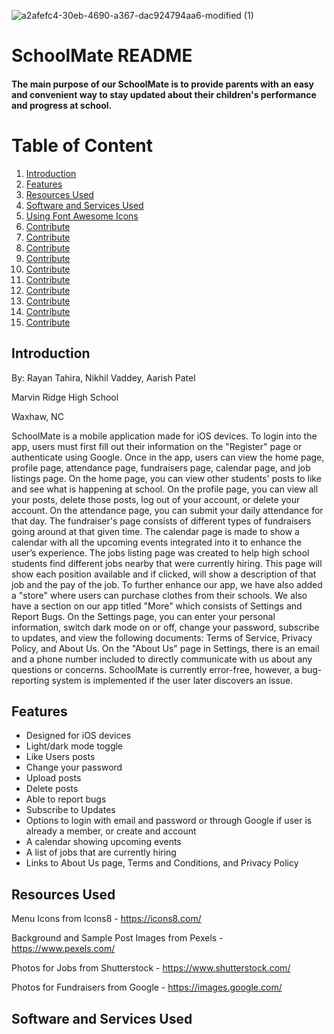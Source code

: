 ![a2afefc4-30eb-4690-a367-dac924794aa6-modified (1)](https://user-images.githubusercontent.com/118705076/226072930-e62c0866-67cc-47eb-9829-3dcbcaa4ee21.png) 
# SchoolMate README
#### The main purpose of our SchoolMate is to provide parents with an easy and convenient way to stay updated about their children's performance and progress at school.

# Table of Content
<ol>
  <li><a href='#intro'>Introduction</a></li>
  <li><a href='#fea'>Features</a></li>
  <li><a href='#ru'>Resources Used</a></li>
  <li><a href='#ss'>Software and Services Used</a></li>
  <li><a href='#font-awesome'>Using Font Awesome Icons</a></li>
  <li><a href='#contribute'>Contribute</a></li>
  <li><a href='#contribute'>Contribute</a></li>
  <li><a href='#contribute'>Contribute</a></li>
  <li><a href='#contribute'>Contribute</a></li>
  <li><a href='#contribute'>Contribute</a></li>
  <li><a href='#contribute'>Contribute</a></li>
  <li><a href='#contribute'>Contribute</a></li>
  <li><a href='#contribute'>Contribute</a></li>
  <li><a href='#contribute'>Contribute</a></li>
  <li><a href='#contribute'>Contribute</a></li>
</ol>

## <span id='intro'>Introduction</span>
By: Rayan Tahira, Nikhil Vaddey, Aarish Patel

Marvin Ridge High School

Waxhaw, NC

SchoolMate is a mobile application made for iOS devices. To login into the app, users must first fill out their information on the "Register" page or authenticate using Google. Once in the app, users can view the home page, profile page, attendance page, fundraisers page, calendar page, and job listings page. On the home page, you can view other students' posts to like and see what is happening at school. On the profile page, you can view all your posts, delete those posts, log out of your account, or delete your account. On the attendance page, you can submit your daily attendance for that day. The fundraiser's page consists of different types of fundraisers going around at that given time. The calendar page is made to show a calendar with all the upcoming events integrated into it to enhance the user’s experience. The jobs listing page was created to help high school students find different jobs nearby that were currently hiring. This page will show each position available and if clicked, will show a description of that job and the pay of the job. To further enhance our app, we have also added a "store" where users can purchase clothes from their schools. We also have a section on our app titled "More" which consists of Settings and Report Bugs. On the Settings page, you can enter your personal information, switch dark mode on or off, change your password, subscribe to updates, and view the following documents: Terms of Service, Privacy Policy, and About Us. On the "About Us" page in Settings, there is an email and a phone number included to directly communicate with us about any questions or concerns. SchoolMate is currently error-free, however, a bug-reporting system is implemented if the user later discovers an issue.

## <span id='fea'>Features</span>
* Designed for iOS devices
* Light/dark mode toggle
* Like Users posts
* Change your password
* Upload posts
* Delete posts
* Able to report bugs
* Subscribe to Updates
* Options to login with email and password or through Google if user is already a member, or create and account
* A calendar showing upcoming events
* A list of jobs that are currently hiring
* Links to About Us page, Terms and Conditions, and Privacy Policy

## <span id='ru'>Resources Used</span>
Menu Icons from Icons8 - https://icons8.com/

Background and Sample Post Images from Pexels - https://www.pexels.com/

Photos for Jobs from Shutterstock - https://www.shutterstock.com/

Photos for Fundraisers from Google - https://images.google.com/

## <span id='ss'>Software and Services Used</span>







